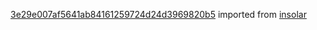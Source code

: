 [3e29e007af5641ab84161259724d24d3969820b5](https://github.com/insolar/insolar/commit/3e29e007af5641ab84161259724d24d3969820b5) imported from [insolar](https://github.com/insolar/insolar)
